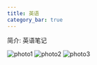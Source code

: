 ```yaml
---
title: 英语
category_bar: true
---
```

简介: 英语笔记
<!-- more -->
![photo1](/images/hobby/1.webp)
![photo2](/images/hobby/2.webp)
![photo3](/images/hobby/3.webp)
